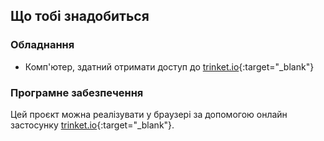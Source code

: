 ## Що тобі знадобиться

### Обладнання

+ Комп'ютер, здатний отримати доступ до [trinket.io](https://trinket.io){:target="_blank"}

### Програмне забезпечення

Цей проєкт можна реалізувати у браузері за допомогою онлайн застосунку [trinket.io](https://trinket.io){:target="_blank"}.